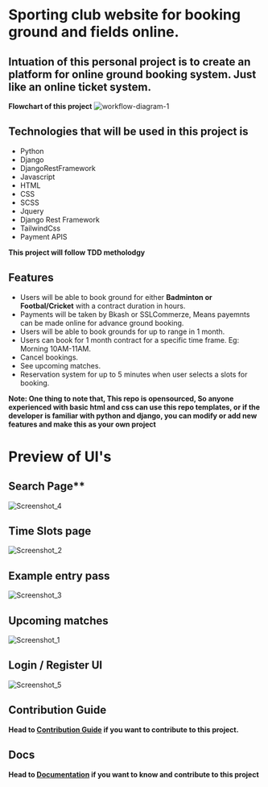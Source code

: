 # Sporting club website for booking ground and fields online.

## Intuation of this personal project is to create an platform for online ground booking system. Just like an online ticket system. 

**Flowchart of this project**
![workflow-diagram-1](https://github.com/jahir-raihan/metroplex-sport/assets/78207450/a9575600-c20c-4252-9ce3-83cdafe617f5)

## Technologies that will be used in this project is 
- Python
- Django
- DjangoRestFramework
- Javascript
- HTML
- CSS
- SCSS
- Jquery
- Django Rest Framework
- TailwindCss
- Payment APIS

**This project will  follow TDD metholodgy**

## Features

- Users will be able to book ground for either **Badminton or Footbal/Cricket** with a contract duration in hours.
- Payments will be taken by Bkash or SSLCommerze, Means payemnts can be made online for advance ground booking.
- Users will be able to book grounds for up to range in 1 month.
- Users can book for 1 month contract for a specific time frame. Eg: Morning 10AM-11AM.
- Cancel bookings.
- See upcoming matches.
- Reservation system for up to 5 minutes when user selects a slots for booking.

**Note: One thing to note that, This repo is opensourced, So anyone experienced with basic html and css can use this repo templates, or if the developer is familiar with python and django, you can modify or add new features and make this as your own project**


# Preview of UI's

## Search Page**

![Screenshot_4](https://github.com/jahir-raihan/metroplex-sport/assets/78207450/7c523fe8-b173-4576-bf0e-4e69ddae140a)


## Time Slots page

![Screenshot_2](https://github.com/jahir-raihan/metroplex-sport/assets/78207450/e6cc1886-da53-4160-8b2c-600ea15406b8)


## Example entry pass

![Screenshot_3](https://github.com/jahir-raihan/metroplex-sport/assets/78207450/30759b8c-2bcb-46ab-9e02-a45deccc6315)

## Upcoming matches

![Screenshot_1](https://github.com/jahir-raihan/metroplex-sport/assets/78207450/3460b367-ed37-4114-aad2-c49eb8e0a397)


## Login / Register UI

![Screenshot_5](https://github.com/jahir-raihan/metroplex-sport/assets/78207450/3cc87064-2d14-4932-878d-03ec52ac7afe)

## Contribution Guide

**Head to [Contribution Guide](CONTRIBUTING.md) if you want to contribute to this project.**

## Docs

**Head to [Documentation](Docs) if you want to know and contribute to this project**






